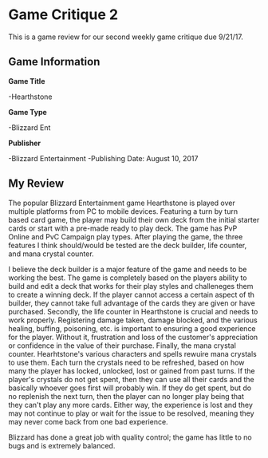 # Game Critique 2

This is a game review for our second weekly game critique due 9/21/17.

## Game Information

**Game Title**

  -Hearthstone

**Game Type**

  -Blizzard Ent

**Publisher**

  -Blizzard Entertainment
  -Publishing Date: August 10, 2017
  
  ## My Review
  
  The popular Blizzard Entertainment game Hearthstone is played over multiple platforms from PC to mobile devices. Featuring a turn by turn based card game, the player may build their own deck from the initial starter cards or start with a pre-made ready to play deck. The game has PvP Online and PvC Campaign play types. After playing the game, the three features I think should/would be tested are the deck builder, life counter, and mana crystal counter.

  I believe the deck builder is a major feature of the game and needs to be working the best. The game is completely based on the players ability to build and edit a deck that works for their play styles and challeneges them to create a winning deck. If the player cannot access a certain aspect of th builder, they cannot take full advantage of the cards they are given or have purchased.
  Secondly, the life counter in Hearthstone is crucial and needs to work properly. Registering damage taken, damage blocked, and the various healing, buffing, poisoning, etc. is important to ensuring a good experience for the player. Without it, frustration and loss of the customer's appreciation or confidence in the value of their purchase.
  Finally, the mana crystal counter. Hearhtstone's various characters and spells rewuire mana crystals to use them. Each turn the crystals need to be refreshed, based on how many the player has locked, unlocked, lost or gained from past turns. If the player's crystals do not get spent, then they can use all their cards and the basically whoever goes first will probably win. If they do get spent, but do no replenish the next turn, then the player can no longer play being that they can't play any more cards. Either way, the experience is lost and they may not continue to play or wait for the issue to be resolved, meaning they may never come back from one bad experience.
  
  Blizzard has done a great job with quality control; the game has little to no bugs and is extremely balanced.
